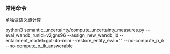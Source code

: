 

### 常用命令


单独做语义熵计算

python3 semantic_uncertainty/compute_uncertainty_measures.py --eval_wandb_runid=v2jgns96 --assign_new_wandb_id --entailment_model=gpt-4o-mini --restore_entity_eval=""  --no-compute_p_ik  --no-compute_p_ik_answerable

